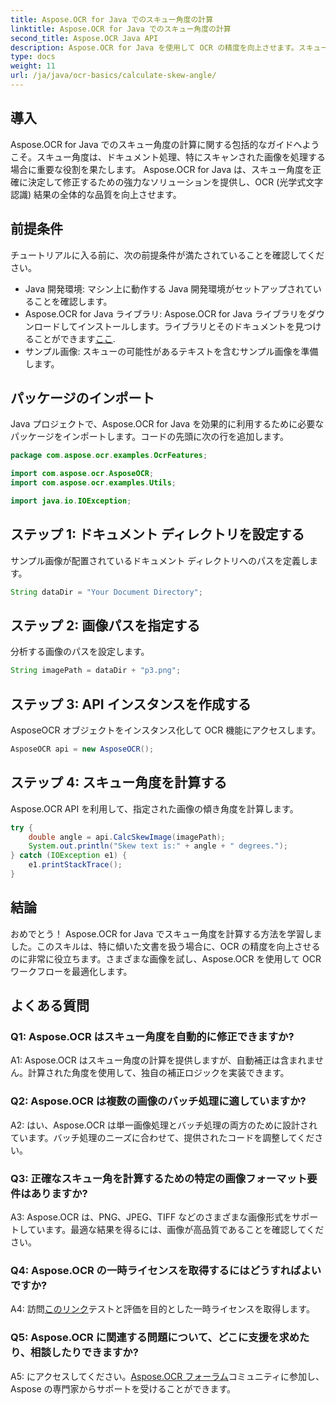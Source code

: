 ```yaml
---
title: Aspose.OCR for Java でのスキュー角度の計算
linktitle: Aspose.OCR for Java でのスキュー角度の計算
second_title: Aspose.OCR Java API
description: Aspose.OCR for Java を使用して OCR の精度を向上させます。スキュー角度の計算方法を段階的に学習します。ドキュメント処理を簡単に改善します。
type: docs
weight: 11
url: /ja/java/ocr-basics/calculate-skew-angle/
---
```

## 導入

Aspose.OCR for Java でのスキュー角度の計算に関する包括的なガイドへようこそ。スキュー角度は、ドキュメント処理、特にスキャンされた画像を処理する場合に重要な役割を果たします。 Aspose.OCR for Java は、スキュー角度を正確に決定して修正するための強力なソリューションを提供し、OCR (光学式文字認識) 結果の全体的な品質を向上させます。

## 前提条件

チュートリアルに入る前に、次の前提条件が満たされていることを確認してください。

- Java 開発環境: マシン上に動作する Java 開発環境がセットアップされていることを確認します。
-  Aspose.OCR for Java ライブラリ: Aspose.OCR for Java ライブラリをダウンロードしてインストールします。ライブラリとそのドキュメントを見つけることができます[ここ](https://reference.aspose.com/ocr/java/).
- サンプル画像: スキューの可能性があるテキストを含むサンプル画像を準備します。

## パッケージのインポート

Java プロジェクトで、Aspose.OCR for Java を効果的に利用するために必要なパッケージをインポートします。コードの先頭に次の行を追加します。

```java
package com.aspose.ocr.examples.OcrFeatures;

import com.aspose.ocr.AsposeOCR;
import com.aspose.ocr.examples.Utils;

import java.io.IOException;
```

## ステップ 1: ドキュメント ディレクトリを設定する

サンプル画像が配置されているドキュメント ディレクトリへのパスを定義します。

```java
String dataDir = "Your Document Directory";
```

## ステップ 2: 画像パスを指定する

分析する画像のパスを設定します。

```java
String imagePath = dataDir + "p3.png";
```

## ステップ 3: API インスタンスを作成する

AsposeOCR オブジェクトをインスタンス化して OCR 機能にアクセスします。

```java
AsposeOCR api = new AsposeOCR();
```

## ステップ 4: スキュー角度を計算する

Aspose.OCR API を利用して、指定された画像の傾き角度を計算します。

```java
try {
    double angle = api.CalcSkewImage(imagePath);
    System.out.println("Skew text is:" + angle + " degrees.");
} catch (IOException e1) {
    e1.printStackTrace();
}
```

## 結論

おめでとう！ Aspose.OCR for Java でスキュー角度を計算する方法を学習しました。このスキルは、特に傾いた文書を扱う場合に、OCR の精度を向上させるのに非常に役立ちます。さまざまな画像を試し、Aspose.OCR を使用して OCR ワークフローを最適化します。

## よくある質問

### Q1: Aspose.OCR はスキュー角度を自動的に修正できますか?

A1: Aspose.OCR はスキュー角度の計算を提供しますが、自動補正は含まれません。計算された角度を使用して、独自の補正ロジックを実装できます。

### Q2: Aspose.OCR は複数の画像のバッチ処理に適していますか?

A2: はい、Aspose.OCR は単一画像処理とバッチ処理の両方のために設計されています。バッチ処理のニーズに合わせて、提供されたコードを調整してください。

### Q3: 正確なスキュー角を計算するための特定の画像フォーマット要件はありますか?

A3: Aspose.OCR は、PNG、JPEG、TIFF などのさまざまな画像形式をサポートしています。最適な結果を得るには、画像が高品質であることを確認してください。

### Q4: Aspose.OCR の一時ライセンスを取得するにはどうすればよいですか?

 A4: 訪問[このリンク](https://purchase.aspose.com/temporary-license/)テストと評価を目的とした一時ライセンスを取得します。

### Q5: Aspose.OCR に関連する問題について、どこに支援を求めたり、相談したりできますか?

 A5: にアクセスしてください。[Aspose.OCR フォーラム](https://forum.aspose.com/c/ocr/16)コミュニティに参加し、Aspose の専門家からサポートを受けることができます。